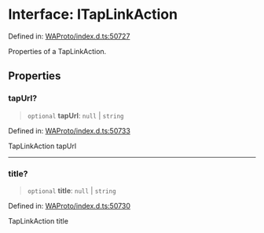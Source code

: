 # Interface: ITapLinkAction

Defined in: [WAProto/index.d.ts:50727](https://github.com/Fokusdotid/bail/blob/cf6cc85134e12081bc635cea02cc0eee74033a81/WAProto/index.d.ts#L50727)

Properties of a TapLinkAction.

## Properties

### tapUrl?

> `optional` **tapUrl**: `null` \| `string`

Defined in: [WAProto/index.d.ts:50733](https://github.com/Fokusdotid/bail/blob/cf6cc85134e12081bc635cea02cc0eee74033a81/WAProto/index.d.ts#L50733)

TapLinkAction tapUrl

***

### title?

> `optional` **title**: `null` \| `string`

Defined in: [WAProto/index.d.ts:50730](https://github.com/Fokusdotid/bail/blob/cf6cc85134e12081bc635cea02cc0eee74033a81/WAProto/index.d.ts#L50730)

TapLinkAction title
